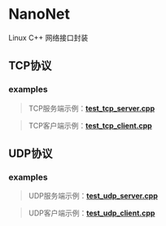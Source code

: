 # NanoNet
Linux C++ 网络接口封装

## TCP协议

### examples

> TCP服务端示例：**[test_tcp_server.cpp](examples/test_tcp_server.cpp)**

> TCP客户端示例：**[test_tcp_client.cpp](examples/test_tcp_client.cpp)**

## UDP协议

### examples

> UDP服务端示例：**[test_udp_server.cpp](examples/test_udp_server.cpp)**

> UDP客户端示例：**[test_udp_client.cpp](examples/test_udp_client.cpp)**


